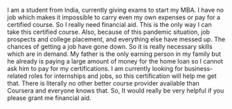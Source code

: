 I am a student from India, currently giving exams to start my MBA. I have no job which makes it impossible to carry even my own expenses or pay for a certified course. So I really need financial aid. This is the only way I can take this certified course. Also, because of this pandemic situation, job prospects and college placement, and everything else have messed up. The chances of getting a job have gone down. So it is really necessary skills which are in demand. My father is the only earning person in my family but he already is paying a large amount of money for the home loan so I cannot ask him to pay for my certifications. I am currently looking for business-related roles for internships and jobs, so this certification will help me get that. There is literally no other better course provider available than Coursera and everyone knows that. So, It would really be very helpful if you please grant me financial aid.
